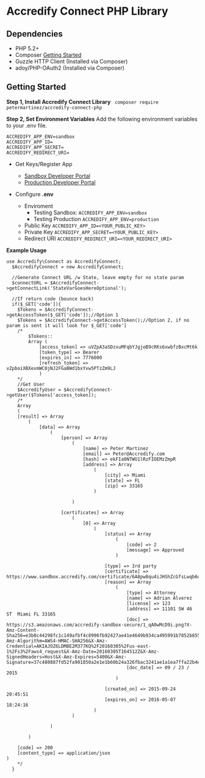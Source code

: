 # Accredify Connect PHP Library

## Dependencies
- PHP 5.2+
- Composer [Getting Started](https://getcomposer.org/)
- Guzzle HTTP Client (Installed via Composer)
- adoy/PHP-OAuth2 (Installed via Composer)

## Getting Started

**Step 1, Install Accredify Connect Library**
``` composer require petermartinez/accredify-connect-php```

**Step 2, Set Environment Variables**  Add the following environment variables to your .env file. 
```
ACCREDIFY_APP_ENV=sandbox
ACCREDIFY_APP_ID=
ACCREDIFY_APP_SECRET=
ACCREDIFY_REDIRECT_URI=
```

- Get Keys/Register App
    - [Sandbox Developer Portal](https://developer.sandbox.accredify.com)
    - [Production Developer Portal](https://developer.accredify.com)

- Configure **.env** 
    - Enviroment
        - Testing Sandbox: ```ACCREDIFY_APP_ENV=sandbox```
        - Testing Production ```ACCREDIFY_APP_ENV=production```
    - Public Key ```ACCREDIFY_APP_ID=<YOUR_PUBLIC_KEY>```
    - Private Key ```ACCREDIFY_APP_SECRET=<YOUR_PUBLIC_KEY>```
    - Redirect URI ```ACCREDIFY_REDIRECT_URI=<YOUR_REDIRECT_URI>```

**Example Usage**
```
use Accredify\Connect as AccredifyConnect;
  $AccredifyConnect = new AccredifyConnect;

  //Generate Connect URL /w State, leave empty for no state param
  $connectURL = $AccredifyConnect->getConnectLink('StateVarGoesHereOptional');
  
  //If return code (bounce back)
  if($_GET['code']){
    $Tokens = $AccredifyConnect->getAccessToken($_GET['code']);//Option 1
    $Tokens = $AccredifyConnect->getAccessToken();//Option 2, if no param is sent it will look for $_GET['code']
    /* 
        $Tokens::
        Array ( 
            [access_token] => uVZpA3aSDzxuMFqbYJgjoB9cRKs6xwbfzBxcMt6k 
            [token_type] => Bearer 
            [expires_in] => 7776000 
            [refresh_token] => vZpboiXBXexmWC0jNJ2FGaBWd1bxYvw5PTzZm9LJ
            )
    */
    //Get User
    $AccredifyUser = $AccredifyConnect->getUser($Tokens['access_token]);
    /*
    Array
    (
    [result] => Array
        (
            [data] => Array
                (
                    [person] => Array
                        (
                            [name] => Peter Martinez
                            [email] => Peter@Accredify.com
                            [hash] => ekFIa0NTWU1lRzFIOEMzZmpR
                            [address] => Array
                                (
                                    [city] => Miami
                                    [state] => FL
                                    [zip] => 33165
                                )

                        )

                    [certificates] => Array
                        (
                            [0] => Array
                                (
                                    [status] => Array
                                        (
                                            [code] => 2
                                            [message] => Approved
                                        )

                                    [type] => 3rd party
                                    [certificate] => https://www.sandbox.accredify.com/certificate/6A8pw8qu4iJHShZcGfsLwqb6qHTDl2VrC4Q9chDgzmXsEXFkc75JyhQZZJCk
                                    [reason] => Array
                                        (
                                            [type] => Attorney
                                            [name] => Adrian Alverez
                                            [license] => 123
                                            [address] => 11101 SW 46 ST  Miami FL 33165
                                            [doc] => https://s3.amazonaws.com/accredify-sandbox-secure/1_qA0wMcD9i.png?X-Amz-Content-Sha256=e3b0c44298fc1c149afbf4c8996fb92427ae41e4649b934ca495991b7852b855&X-Amz-Algorithm=AWS4-HMAC-SHA256&X-Amz-Credential=AKIAJOZ6LDMBE2M377KQ%2F20160305%2Fus-east-1%2Fs3%2Faws4_request&X-Amz-Date=20160305T164512Z&X-Amz-SignedHeaders=Host&X-Amz-Expires=5400&X-Amz-Signature=37c480887fd52fa901850a2e1e1b60b24a326fbac3241ae1a1ea7ffa22b4ecf3
                                            [doc_date] => 09 / 23 / 2015
                                        )

                                    [created_on] => 2015-09-24 20:45:51
                                    [expires_on] => 2016-05-07 18:24:16
                                )
                        )

                )

        )

    [code] => 200
    [content_type] => application/json
)
    */
  }
 
```

